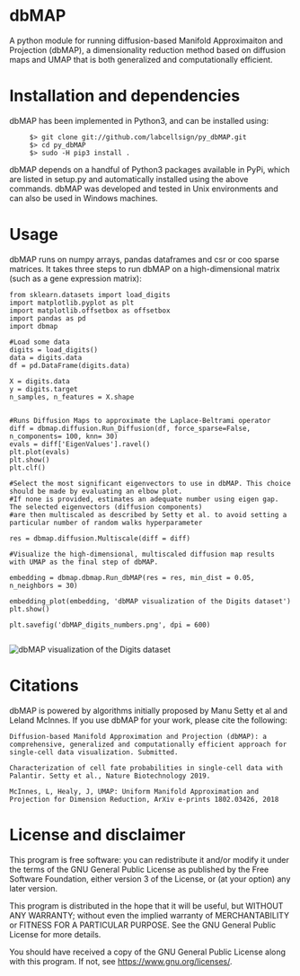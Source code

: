# dbMAP
A python module for running diffusion-based Manifold Approximaiton and Projection (dbMAP), a dimensionality reduction method based on diffusion maps and UMAP that is both generalized and computationally efficient.


# Installation and dependencies

   dbMAP has been implemented in Python3, and can be installed using:
```
     $> git clone git://github.com/labcellsign/py_dbMAP.git
     $> cd py_dbMAP
     $> sudo -H pip3 install .
```
   dbMAP depends on a handful of Python3 packages available in PyPi, which are listed in setup.py and automatically installed using the above commands. dbMAP was developed and tested in Unix environments and can also be used in Windows machines.

# Usage

  dbMAP runs on numpy arrays, pandas dataframes and csr or coo sparse matrices. It takes three steps to run dbMAP on a high-dimensional matrix (such as a gene expression matrix):
        
  ```
  from sklearn.datasets import load_digits
import matplotlib.pyplot as plt
import matplotlib.offsetbox as offsetbox
import pandas as pd
import dbmap

#Load some data
digits = load_digits()
data = digits.data
df = pd.DataFrame(digits.data)

X = digits.data
y = digits.target
n_samples, n_features = X.shape


#Runs Diffusion Maps to approximate the Laplace-Beltrami operator
diff = dbmap.diffusion.Run_Diffusion(df, force_sparse=False, n_components= 100, knn= 30)
evals = diff['EigenValues'].ravel()
plt.plot(evals)
plt.show()
plt.clf()

#Select the most significant eigenvectors to use in dbMAP. This choice should be made by evaluating an elbow plot. 
#If none is provided, estimates an adequate number using eigen gap. The selected eigenvectors (diffusion components) 
#are then multiscaled as described by Setty et al. to avoid setting a particular number of random walks hyperparameter

res = dbmap.diffusion.Multiscale(diff = diff)  

#Visualize the high-dimensional, multiscaled diffusion map results with UMAP as the final step of dbMAP.

embedding = dbmap.dbmap.Run_dbMAP(res = res, min_dist = 0.05, n_neighbors = 30)
 
embedding_plot(embedding, 'dbMAP visualization of the Digits dataset')
plt.show()

plt.savefig('dbMAP_digits_numbers.png', dpi = 600)
   
  ```
  
  ![dbMAP visualization of the Digits dataset](https://github.com/davisidarta/py_dbMAP/blob/master/dbMAP_digits_numbers.png)

# Citations

dbMAP is powered by algorithms initially proposed by Manu Setty et al and Leland McInnes. If you use dbMAP for your work, please cite the following:

```
Diffusion-based Manifold Approximation and Projection (dbMAP): a comprehensive, generalized and computationally efficient approach for single-cell data visualization. Submitted.

Characterization of cell fate probabilities in single-cell data with Palantir. Setty et al., Nature Biotechnology 2019.

McInnes, L, Healy, J, UMAP: Uniform Manifold Approximation and Projection for Dimension Reduction, ArXiv e-prints 1802.03426, 2018
```

# License and disclaimer

This program is free software: you can redistribute it and/or modify it under the terms of the GNU General Public License as published by the Free Software Foundation, either version 3 of the License, or (at your option) any later version.

This program is distributed in the hope that it will be useful, but WITHOUT ANY WARRANTY; without even the implied warranty of MERCHANTABILITY or FITNESS FOR A PARTICULAR PURPOSE. See the GNU General Public License for more details.

You should have received a copy of the GNU General Public License along with this program. If not, see https://www.gnu.org/licenses/.
